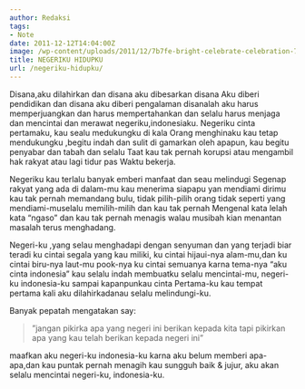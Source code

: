 ```yaml
---
author: Redaksi
tags:
- Note
date: 2011-12-12T14:04:00Z
image: /wp-content/uploads/2011/12/7b7fe-bright-celebrate-celebration-769525.jpg
title: NEGERIKU HIDUPKU
url: /negeriku-hidupku/
---
```


Disana,aku dilahirkan dan disana aku dibesarkan disana Aku diberi pendidikan dan disana aku diberi pengalaman disanalah aku harus memperjuangkan dan harus mempertahankan dan selalu harus menjaga dan mencintai dan merawat negeriku,indonesiaku. Negeriku cinta pertamaku, kau sealu medukungku di kala Orang menghinaku kau tetap mendukungku ,begitu indah dan sulit di gamarkan oleh apapun, kau begitu penyabar dan tabah dan selalu Taat kau tak pernah korupsi atau mengambil hak rakyat atau lagi tidur pas Waktu bekerja. 

Negeriku kau terlalu banyak emberi manfaat dan seau melindugi Segenap rakyat yang ada di dalam-mu kau menerima siapapu yan mendiami dirimu kau tak pernah memandang bulu, tidak pilih-pilih orang tidak seperti yang mendiami-muselalu memilih-milih dan kau tak pernah Mengenal kata lelah kata “ngaso” dan kau tak pernah menagis walau musibah kian menantan masalah terus menghadang. 

Negeri-ku ,yang selau menghadapi dengan senyuman dan yang terjadi biar teradi ku cintai segala yang kau miliki, ku cintai hijaui-nya alam-mu,dan ku cintai biru-nya laut-mu pook-nya ku cintai semuanya karna tema-nya “aku cinta indonesia” kau selalu indah membuatku selalu mencintai-mu, negeri-ku indonesia-ku sampai kapanpunkau cinta Pertama-ku kau tempat pertama kali aku dilahirkadanau selalu melindungi-ku. 

Banyak pepatah mengatakan say: 

<blockquote class="wp-block-quote">
  <p>
    ”jangan pikirka apa yang negeri ini berikan kepada kita tapi pikirkan apa yang kau telah berikan kepada negeri ini”
  </p>
</blockquote>

maafkan aku negeri-ku indonesia-ku karna aku belum memberi apa-apa,dan kau puntak pernah menagih kau sungguh baik & jujur, aku akan selalu mencintai negeri-ku, indonesia-ku.